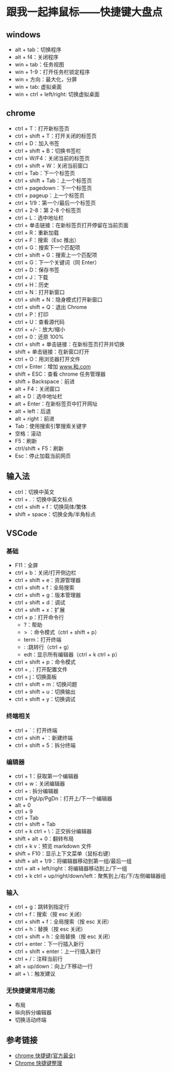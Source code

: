 # 跟我一起摔鼠标——快捷键大盘点

## windows

- alt + tab：切换程序
- alt + f4：关闭程序
- win + tab：任务视图
- win + 1-9：打开任务栏锁定程序
- win + 方向：最大化，分屏
- win + tab: 虚拟桌面
- win + ctrl + left/right: 切换虚拟桌面

## chrome

- ctrl + T：打开新标签页
- ctrl + shift + T：打开关闭的标签页
- ctrl + D：加入书签
- ctrl + shift + B：切换书签栏
- ctrl + W/F4：关闭当前的标签页
- ctrl + shift + W：关闭当前窗口
- ctrl + Tab：下一个标签页
- ctrl + shift + Tab：上一个标签页
- ctrl + pagedown：下一个标签页
- ctrl + pageup：上一个标签页
- ctrl + 1/9：第一个/最后一个标签页
- ctrl + 2-8：第 2-8 个标签页
- ctrl + L：选中地址栏
- ctrl + 单击链接：在新标签页打开停留在当前页面
- ctrl + R：重新加载
- ctrl + F：搜索（Esc 推出）
- ctrl + G：搜索下一个匹配项
- ctrl + shift + G：搜索上一个匹配项
- ctrl + G：下一个关键词（同 Enter）
- ctrl + D：保存书签
- ctrl + J：下载
- ctrl + H：历史
- ctrl + N：打开新窗口
- ctrl + shift + N：隐身模式打开新窗口
- ctrl + shift + Q：退出 Chrome
- ctrl + P：打印
- ctrl + U：查看源代码
- ctrl + +/-：放大/缩小
- ctrl + 0：还原 100%
- ctrl + shift + 单击链接：在新标签页打开并切换
- shift + 单击链接：在新窗口打开
- ctrl + O：用浏览器打开文件
- ctrl + Enter：增加 www.和.com
- shift + ESC：查看 chrome 任务管理器
- shift + Backspace：前进
- alt + F4：关闭窗口
- alt + D：选中地址栏
- alt + Enter：在新标签页中打开网址
- alt + left：后退
- alt + right：前进
- Tab：使用搜索引擎搜索关键字
- 空格：滚动
- F5：刷新
- ctrl/shift + F5：刷新
- Esc：停止加载当前网页

## 输入法

- ctrl：切换中英文
- ctrl + .：切换中英文标点
- ctrl + shift + f：切换简体/繁体
- shift + space：切换全角/半角标点

## VSCode

### 基础

- F11：全屏
- ctrl + b：关闭/打开侧边栏
- ctrl + shift + e：资源管理器
- ctrl + shift + f：全局搜索
- ctrl + shift + g：版本管理器
- ctrl + shift + d：调试
- ctrl + shift + x：扩展
- ctrl + p：打开命令行
  - ?：帮助
  - \> ：命令模式（ctrl + shift + p）
  - term：打开终端
  - : :跳转行（ctrl + g）
  - edt：显示所有编辑器（ctrl + k ctrl + p）
- ctrl + shift + p：命令模式
- ctrl + ,：打开配置文件
- ctrl + j：切换面板
- ctrl + shift + m：切换问题
- ctrl + shift + u：切换输出
- ctrl + shift + y：切换调试

### 终端相关

- ctrl + `：打开终端
- ctrl + shift +`：新建终端
- ctrl + shift + 5：拆分终端

### 编辑器

- ctrl + 1：获取第一个编辑器
- ctrl + w：关闭编辑器
- ctrl + \: 拆分编辑器
- ctrl + PgUp/PgDn：打开上/下一个编辑器
- alt + 0
- ctrl + 9
- ctrl + Tab
- ctrl + shift + Tab
- ctrl + k ctrl + \：正交拆分编辑器
- shift + alt + 0：翻转布局
- ctrl + k v：预览 markdown 文件
- shift + F10：显示上下文菜单（鼠标右键）
- shift + alt + 1/9：将编辑器移动到第一组/最后一组
- ctrl + alt + left/right：将编辑器移动到上/下一组
- ctrl + k ctrl + up/right/down/left：聚焦到上/右/下/左侧编辑器组

### 输入

- ctrl + g：跳转到指定行
- ctrl + f：搜索（按 esc 关闭）
- ctrl + shift + f：全局搜索（按 esc 关闭）
- ctrl + h：替换（按 esc 关闭）
- ctrl + shift + h：全局替换（按 esc 关闭）
- ctrl + enter：下一行插入新行
- ctrl + shift + enter：上一行插入新行
- ctrl + /：注释当前行
- alt + up/down：向上/下移动一行
- alt + \：触发建议

### 无快捷键常用功能

- 布局
- 纵向拆分编辑器
- 切换活动终端

## 参考链接

- [chrome 快捷键(官方最全)](https://blog.csdn.net/wangweiwells/article/details/88606142)
- [Chrome 快捷键整理](https://cloud.tencent.com/developer/article/1392332)

